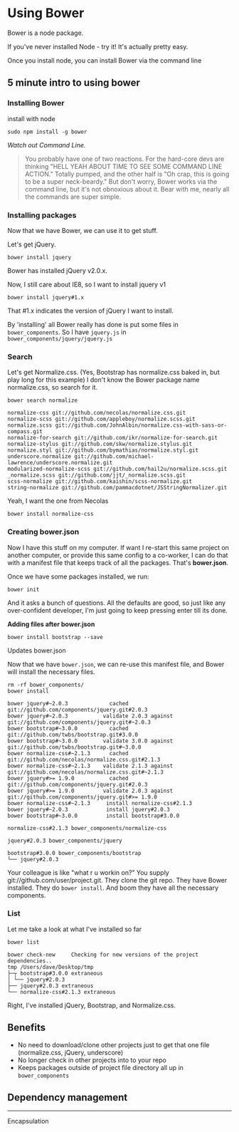 # Using Bower

Bower is a node package.

If you've never installed Node - try it! It's actually pretty easy.

Once you install node, you can install Bower via the command line

## 5 minute intro to using bower

### Installing Bower

install with node

    sudo npm install -g bower

_Watch out Command Line._

> You probably have one of two reactions. For the hard-core devs are thinking "HELL YEAH ABOUT TIME TO SEE SOME COMMAND LINE ACTION." Totally pumped, and the other half is "Oh crap, this is going to be a super neck-beardy." But don't worry, Bower works via the command line, but it's not obnoxious about it. Bear with me, nearly all the commands are super simple.

### Installing packages

Now that we have Bower, we can use it to get stuff.

Let's get jQuery.

    bower install jquery

Bower has installed jQuery v2.0.x.

Now, I still care about IE8, so I want to install jquery v1

    bower install jquery#1.x

That #1.x indicates the version of jQuery I want to install.

By 'installing' all Bower really has done is put some files in `bower_components`. So I have `jquery.js` in `bower_components/jquery/jquery.js`

### Search

Let's get Normalize.css. (Yes, Bootstrap has normalize.css baked in, but play long for this example) I don't know the Bower package name normalize.css, so search for it.

    bower search normalize
    
    normalize-css git://github.com/necolas/normalize.css.git
    normalize-scss git://github.com/appleboy/normalize.scss.git
    normalize.scss git://github.com/JohnAlbin/normalize.css-with-sass-or-compass.git
    normalize-for-search git://github.com/ikr/normalize-for-search.git
    normalize-stylus git://github.com/skw/normalize.stylus.git
    normalize.styl git://github.com/bymathias/normalize.styl.git
    underscore.normalize git://github.com/michael-lawrence/underscore.normalize.git
    modularized-normalize-scss git://github.com/hail2u/normalize.scss.git
    _normalize.scss git://github.com/jjt/_normalize.scss.git
    scss-normalize git://github.com/kaishin/scss-normalize.git
    string-normalize git://github.com/pammacdotnet/JSStringNormalizer.git


Yeah, I want the one from Necolas

    bower install normalize-css

### Creating bower.json

Now I have this stuff on my computer. If want I re-start this same project on another computer, or provide this same config to a co-worker, I can do that with a manifest file that keeps track of all the packages. That's **bower.json**.

Once we have some packages installed, we run:

    bower init

And it asks a bunch of questions. All the defaults are good, so just like any over-confident developer, I'm just going to keep pressing enter till its done.

**Adding files after bower.json**

    bower install bootstrap --save

Updates bower.json

Now that we have `bower.json`, we can re-use this manifest file, and Bower will install the necessary files.

    rm -rf bower_components/
    bower install

    bower jquery#~2.0.3             cached git://github.com/components/jquery.git#2.0.3
    bower jquery#~2.0.3           validate 2.0.3 against git://github.com/components/jquery.git#~2.0.3
    bower bootstrap#~3.0.0          cached git://github.com/twbs/bootstrap.git#3.0.0
    bower bootstrap#~3.0.0        validate 3.0.0 against git://github.com/twbs/bootstrap.git#~3.0.0
    bower normalize-css#~2.1.3      cached git://github.com/necolas/normalize.css.git#2.1.3
    bower normalize-css#~2.1.3    validate 2.1.3 against git://github.com/necolas/normalize.css.git#~2.1.3
    bower jquery#>= 1.9.0           cached git://github.com/components/jquery.git#2.0.3
    bower jquery#>= 1.9.0         validate 2.0.3 against git://github.com/components/jquery.git#>= 1.9.0
    bower normalize-css#~2.1.3     install normalize-css#2.1.3
    bower jquery#~2.0.3            install jquery#2.0.3
    bower bootstrap#~3.0.0         install bootstrap#3.0.0

    normalize-css#2.1.3 bower_components/normalize-css

    jquery#2.0.3 bower_components/jquery

    bootstrap#3.0.0 bower_components/bootstrap
    └── jquery#2.0.3

Your colleague is like "what r u workin on?" You supply git://github.com/user/project.git. They clone the git repo. They have Bower installed. They do `bower install`. And boom they have all the necessary components.

### List

Let me take a look at what I've installed so far

    bower list
    
    bower check-new     Checking for new versions of the project dependencies..
    tmp /Users/dave/Desktop/tmp
    ├─┬ bootstrap#3.0.0 extraneous
    │ └── jquery#2.0.3
    ├── jquery#2.0.3 extraneous
    └── normalize-css#2.1.3 extraneous

Right, I've installed jQuery, Bootstrap, and Normalize.css. 



## Benefits

+ No need to download/clone other projects just to get that one file (normalize.css, jQuery, underscore)
+ No longer check in other projects into to your repo
+ Keeps packages outside of project file directory all up in `bower_components`

## Dependency management

---


Encapsulation

